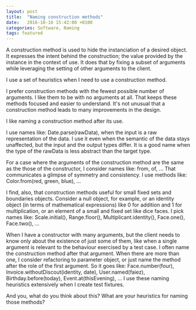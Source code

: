 ```yaml
---
layout: post
title:  "Naming construction methods"
date:   2016-10-16 15:42:00 +0100
categories: Software, Naming
tags: featured
---
```


A construction method is used to hide the instanciation of a desired object.
It expresses the intent behind the construction; the value
provided by the instance in the context of use.
It does that by fixing a subset of arguments while leveraging the setting
of other arguments to the client.

I use a set of heuristics when I need to use a construction method.

I prefer construction methods with the fewest possible number of arguments.
I like them to be with no arguments at all.
That keeps these methods focused and easier to understand.
It's not unusual that a construction method leads to many improvements in the design.

I like naming a construction method after its use.

I use names like: Date.parse(rawData), when the input is a raw representation of the data.
I use it even when the semantic of the data stays unaffected,
but the input and the output types differ.
It is a good name when the type of the rawData is less abstract than the target type.

For a case where the arguments of the construction method are the same as the those
of the constructor, I consider names like: from, of, ...
That communicates a glimpse of symmetry and consistency.
I use methods like: Color.from(red, green, blue), ...

I find, also, that construction methods useful for small fixed sets and boundaries objects.
Consider a null object, for example, or an identity object (in terms of mathematical expressions)
like 0 for addition and 1 for multiplication, or an element of a small and fixed set like dice faces.
I pick names like: Scale.initial(), Range.floor(), Multiplicant.identity(), Face.one(), Face.two(), ...

When I have a constructor with many arguments, but the client needs
to know only about the existence of just some of them,
like when a single argument is relevant to the behaviour exercised by a test case.
I often name the construction method after that argument.
When there are more than one, I consider refactoring to parameter object,
or just name the method after the role of the first argument.
So it goes like: Face.number(four), Invoice.withoutDiscout(identity, date),
User.named(faiez), Birthday.before(today), Event.at(thisEvening), ...
I use these naming heuristics extensively when I create test fixtures.

And you, what do you think about this?
What are your heuristics for naming those methods?
